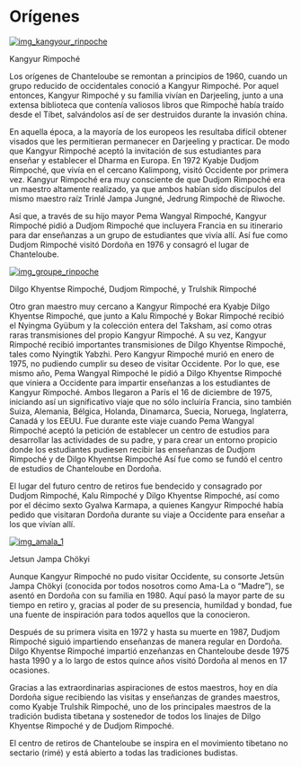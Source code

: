#  Orígenes 

[ ![img_kangyour_rinpoche](/images/img_kangyour_rinpoche-150x150.jpg) ](http://www.songtsen.org/chanteloube/wp-content/uploads/sites/5/2013/11/img_kangyour_rinpoche.jpg)

Kangyur Rimpoché 

Los orígenes de Chanteloube se remontan a principios de 1960, cuando un grupo reducido de occidentales conoció a Kangyur Rimpoché. Por aquel entonces, Kangyur Rimpoché y su familia vivían en Darjeeling, junto a una extensa biblioteca que contenía valiosos libros que Rimpoché había traído desde el Tíbet, salvándolos así de ser destruidos durante la invasión china. 

En aquella época, a la mayoría de los europeos les resultaba difícil obtener visados que les permitieran permanecer en Darjeeling y practicar. De modo que Kangyur Rimpoché aceptó la invitación de sus estudiantes para enseñar y establecer el Dharma en Europa. En 1972 Kyabje Dudjom Rimpoché, que vivía en el cercano Kalimpong, visitó Occidente por primera vez. Kangyur Rimpoché era muy consciente de que Dudjom Rimpoché era un maestro altamente realizado, ya que ambos habían sido discípulos del mismo maestro raíz Trinlé Jampa Jungné, Jedrung Rimpoché de Riwoche. 

Así que, a través de su hijo mayor Pema Wangyal Rimpoché, Kangyur Rimpoché pidió a Dudjom Rimpoché que incluyera Francia en su itinerario para dar enseñanzas a un grupo de estudiantes que vivía allí. Así fue como Dudjom Rimpoché visitó Dordoña en 1976 y consagró el lugar de Chanteloube. 

[ ![img_groupe_rinpoche](/images/img_groupe_rinpoche-150x150.jpg) ](http://www.songtsen.org/chanteloube/wp-content/uploads/sites/5/2013/11/img_groupe_rinpoche.jpg)

Dilgo Khyentse Rimpoché, Dudjom Rimpoché, y Trulshik Rimpoché 

Otro gran maestro muy cercano a Kangyur Rimpoché era Kyabje Dilgo Khyentse Rimpoché, que junto a Kalu Rimpoché y Bokar Rimpoché recibió el Nyingma Gyübum y la colección entera del Taksham, así como otras raras transmisiones del propio Kangyur Rimpoché. A su vez, Kangyur Rimpoché recibió importantes transmisiones de Dilgo Khyentse Rimpoché, tales como Nyingtik Yabzhi. Pero Kangyur Rimpoché murió en enero de 1975, no pudiendo cumplir su deseo de visitar Occidente. Por lo que, ese mismo año, Pema Wangyal Rimpoché le pidió a Dilgo Khyentse Rimpoché que viniera a Occidente para impartir enseñanzas a los estudiantes de Kangyur Rimpoché. Ambos llegaron a París el 16 de diciembre de 1975, iniciando así un significativo viaje que no sólo incluiría Francia, sino también Suiza, Alemania, Bélgica, Holanda, Dinamarca, Suecia, Noruega, Inglaterra, Canadá y los EEUU. Fue durante este viaje cuando Pema Wangyal Rimpoché aceptó la petición de establecer un centro de estudios para desarrollar las actividades de su padre, y para crear un entorno propicio donde los estudiantes pudiesen recibir las enseñanzas de Dudjom Rimpoché y de Dilgo Khyentse Rimpoché Así fue como se fundó el centro de estudios de Chanteloube en Dordoña. 

El lugar del futuro centro de retiros fue bendecido y consagrado por Dudjom Rimpoché, Kalu Rimpoché y Dilgo Khyentse Rimpoché, así como por el décimo sexto Gyalwa Karmapa, a quienes Kangyur Rimpoché había pedido que visitaran Dordoña durante su viaje a Occidente para enseñar a los que vivían allí. 

[ ![img_amala_1](/images/img_amala_1-150x150.jpg) ](http://www.songtsen.org/chanteloube/wp-content/uploads/sites/5/2013/11/img_amala_1.jpg)

Jetsun Jampa Chökyi 

Aunque Kangyur Rimpoché no pudo visitar Occidente, su consorte Jetsün Jampa Chökyi (conocida por todos nosotros como Ama-La o “Madre”), se asentó en Dordoña con su familia en 1980. Aquí pasó la mayor parte de su tiempo en retiro y, gracias al poder de su presencia, humildad y bondad, fue una fuente de inspiración para todos aquellos que la conocieron. 

Después de su primera visita en 1972 y hasta su muerte en 1987, Dudjom Rimpoché siguió impartiendo enseñanzas de manera regular en Dordoña. Dilgo Khyentse Rimpoché impartió enzeñanzas en Chanteloube desde 1975 hasta 1990 y a lo largo de estos quince años visitó Dordoña al menos en 17 ocasiones. 

Gracias a las extraordinarias aspiraciones de estos maestros, hoy en día Dordoña sigue recibiendo las visitas y enseñanzas de grandes maestros, como Kyabje Trulshik Rimpoché, uno de los principales maestros de la tradición budista tibetana y sostenedor de todos los linajes de Dilgo Khyentse Rimpoché y de Dudjom Rimpoché. 

El centro de retiros de Chanteloube se inspira en el movimiento tibetano no sectario (rimé) y está abierto a todas las tradiciones budistas. 

